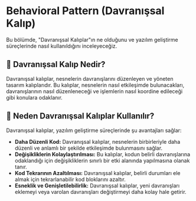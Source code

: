 # Behavioral Pattern (Davranışsal Kalıp)

Bu bölümde, "Davranışsal Kalıplar"ın ne olduğunu ve yazılım geliştirme süreçlerinde nasıl kullanıldığını inceleyeceğiz.

## 🌟 Davranışsal Kalıp Nedir?

Davranışsal kalıplar, nesnelerin davranışlarını düzenleyen ve yöneten tasarım kalıplarıdır. Bu kalıplar, nesnelerin nasıl etkileşimde bulunacakları, davranışlarının nasıl düzenleneceği ve işlemlerin nasıl koordine edileceği gibi konulara odaklanır.

## 🚀 Neden Davranışsal Kalıplar Kullanılır?

Davranışsal kalıplar, yazılım geliştirme süreçlerinde şu avantajları sağlar:

- **Daha Düzenli Kod:** Davranışsal kalıplar, nesnelerin birbirleriyle daha düzenli ve anlamlı bir şekilde etkileşimde bulunmasını sağlar.
- **Değişikliklerin Kolaylaştırılması:** Bu kalıplar, kodun belirli davranışlarına odaklandığı için değişikliklerin sınırlı bir etki alanında yapılmasına olanak tanır.
- **Kod Tekrarının Azaltılması:** Davranışsal kalıplar, belirli durumları ele almak için tekrarlanabilir kod bloklarını azaltır.
- **Esneklik ve Genişletilebilirlik:** Davranışsal kalıplar, yeni davranışları eklemeyi veya varolan davranışları değiştirmeyi daha kolay hale getirir.
